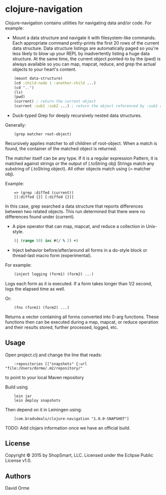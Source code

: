 # clojure-navigation

Clojure-navigation contains utilities for navigating data and/or code.  For example:

* Mount a data structure and navigate it with filesystem-like commands.  Each appropriate command
pretty-prints the first 20 rows of the current data structure.  Data structure listings are automatically
paged so you're less likely to blow up your REPL by inadvertently listing a huge data structure.
At the same time, the current object pointed-to by the (pwd) is always available so you can
map, mapcat, reduce, and grep the actual objects to your heart's content.

```clojure
    (mount data-structure)
    (cd :child-node 1 :another-child ...)
    (cd "..")
    (ls)
    (pwd)
    (current) ; return the current object
    (current :sub1 :sub2 ...) ; return the object referenced by :sub1 and :sub2 from (current)
```

* Duck-typed Grep for deeply recursively nested data structures.

Generally:

```
    (grep matcher root-object)
```
Recursively applies matcher to *all* children of root-object.  When a match is found, the container
of the matched object is returned.

The matcher itself can be any type.  If it is a regular expression Pattern, it is matched against
strings or the output of (.toString obj) Strings match any substring of (.toString object).
All other objects match using (= matcher obj).

Example:

```
    => (grep :diffed (current))
    [[:diffed {}] [:diffed {}]]
```
In this case, grep searched a data structure that reports differences between two related objects.
This run determined that there were no differences found under (current).


* A pipe operator that can map, mapcat, and reduce a collection in Unix-style.

```clojure
    (| (range 50) inc #(/ % 2) +)
```

* Inject behavior before/after/around all forms in a do-style block or thread-last
macro form (experimental).

For example:

```clojure
    (inject logging (form1) (form2) ...)
```

Logs each form as it is executed.  If a form takes longer than 1/2 second, logs the elapsed
time as well.

Or:

```
    (fns (form1) (form2) ...)
```

Returns a vector containing all forms converted into 0-arg functions.  These functions then
can be executed during a map, mapcat, or reduce operation and their results stored, further
processed, logged, etc.

## Usage

Open project.clj and change the line that reads:

```
    :repositories [["snapshots" {:url "file:/Users/dorme/.m2/repository/"
```

to point to your local Maven repository

Build using

```
    lein jar
    lein deploy snapshots
```

Then depend on it in Leiningen using:

```
    [com.bradsdeals/clojure-navigation "1.0.0-SNAPSHOT"]
```

TODO: Add clojars information once we have an official build.

## License

Copyright © 2015 by ShopSmart, LLC.  Licensed under the Eclipse Public License v1.0.

## Authors

David Orme

